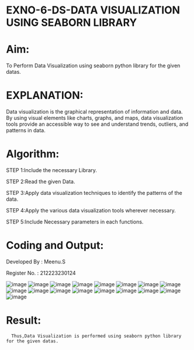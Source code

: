 # EXNO-6-DS-DATA VISUALIZATION USING SEABORN LIBRARY

# Aim:
  To Perform Data Visualization using seaborn python library for the given datas.

# EXPLANATION:
Data visualization is the graphical representation of information and data. By using visual elements like charts, graphs, and maps, data visualization tools provide an accessible way to see and understand trends, outliers, and patterns in data.

# Algorithm:
STEP 1:Include the necessary Library.

STEP 2:Read the given Data.

STEP 3:Apply data visualization techniques to identify the patterns of the data.

STEP 4:Apply the various data visualization tools wherever necessary.

STEP 5:Include Necessary parameters in each functions.

# Coding and Output:

  Developed By : Meenu.S
  
  Register No. : 212223230124
 
![image](https://github.com/Meenu2823/EXNO-6-DS/assets/139416219/f971f4f9-502f-4e05-a235-f984de46317a)
![image](https://github.com/Meenu2823/EXNO-6-DS/assets/139416219/1108725e-4a4a-4d28-8f25-f20c0181cf5f)
![image](https://github.com/Meenu2823/EXNO-6-DS/assets/139416219/35f2ae97-517a-4d5a-820b-d4bdab708e85)
![image](https://github.com/Meenu2823/EXNO-6-DS/assets/139416219/393d88a7-66ba-49dd-9a69-2e6bd864ca29)
![image](https://github.com/Meenu2823/EXNO-6-DS/assets/139416219/b8c6461a-4e73-419f-8987-024e12d47b5d)
![image](https://github.com/Meenu2823/EXNO-6-DS/assets/139416219/595345e8-9990-4948-8899-c57b2f8c405e)
![image](https://github.com/Meenu2823/EXNO-6-DS/assets/139416219/a55559b9-9b8a-4f5d-aab8-498efe969930)
![image](https://github.com/Meenu2823/EXNO-6-DS/assets/139416219/cbabc001-94f9-484c-9588-4b7a472e54fa)
![image](https://github.com/Meenu2823/EXNO-6-DS/assets/139416219/4996d5ed-189a-4efe-b2b6-e00eff8fa1fb)
![image](https://github.com/Meenu2823/EXNO-6-DS/assets/139416219/3e1213f4-274d-478b-bb80-ca881ec9104f)
![image](https://github.com/Meenu2823/EXNO-6-DS/assets/139416219/f15cc7a5-d25a-4524-83ec-2134e225ab02)
![image](https://github.com/Meenu2823/EXNO-6-DS/assets/139416219/abccf6c1-9abf-46cc-b55b-cbfae595b0a4)
![image](https://github.com/Meenu2823/EXNO-6-DS/assets/139416219/98250322-1fe1-4230-8fab-ba52136a2a8b)
![image](https://github.com/Meenu2823/EXNO-6-DS/assets/139416219/944853ec-dc2f-4e99-8697-ffe1be2a35b6)
![image](https://github.com/Meenu2823/EXNO-6-DS/assets/139416219/12b73312-945c-4fb1-8b53-97838657b58a)
![image](https://github.com/Meenu2823/EXNO-6-DS/assets/139416219/cd6d7998-c994-475d-bb3a-fff0b5c34af5)
![image](https://github.com/Meenu2823/EXNO-6-DS/assets/139416219/ca397afc-182a-4e53-bac7-03dd9a34584e)


# Result:
      Thus,Data Visualization is performed using seaborn python library for the given datas.
